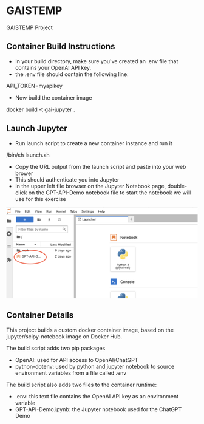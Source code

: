 # GAISTEMP
 GAISTEMP Project



## Container Build Instructions

- In your build directory, make sure you've created an .env file that contains your OpenAI API key.
- the .env file should contain the following line:

API_TOKEN=myapikey

- Now build the container image

docker build -t gai-jupyter .

## Launch Jupyter

- Run launch script to create a new container instance and run it

/bin/sh launch.sh 

- Copy the URL output from the launch script and paste into your web brower
- This should authenticate you into Jupyter
- In the upper left file browser on the Jupyter Notebook page, double-click on the GPT-API-Demo notebook file to start the notebook we will use for this exercise

![Select Notebook](./work/select-notebook.png "Select Notebook")


## Container Details

This project builds a custom docker container image, based on the jupyter/scipy-notebook image on Docker Hub.

The build script adds two pip packages

- OpenAI: used for API access to OpenAI/ChatGPT
- python-dotenv: used by python and jupyter notebook to source environment variables from a file called .env

The build script also adds two files to the container runtime:

- .env: this text file contains the OpenAI API key as an environment variable
- GPT-API-Demo.ipynb: the Jupyter notebook used for the ChatGPT Demo

